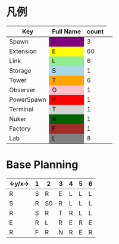 # 凡例

| Key                                                  | Full Name | count |
| ---------------------------------------------------- | --------- | ----- |
| Spawn <td bgcolor=purple><font color="black">S       | 3         |
| Extension <td bgcolor=yellow><font color="black">E   | 60        |
| Link <td bgcolor=lightgreen><font color="black">L    | 6         |
| Storage <td bgcolor=lightblue><font color="black">S  | 1         |
| Tower <td bgcolor=orange><font color="black">T       | 6         |
| Observer <td bgcolor=pink><font color="black">O      | 1         |
| PowerSpawn<td bgcolor=red><font color="black">P      | 1         |
| Terminal <td bgcolor=lightgray><font color="black">T | 1         |
| Nuker <td bgcolor=darkgreen><font color="black">N    | 1         |
| Factory <td bgcolor=brown><font color="black">F      | 1         |
| Lab <td bgcolor=gray><font color="black">L           | 8         |

# Base Planning

| ↓y/x→ | 1   | 2   | 3   | 4   | 5   | 6   |
| ----- | --- | --- | --- | --- | --- | --- |
| R     | S   | R   | E   | L   | L   | L   |
| S     | R   | S0  | R   | L   | L   | L   |
| R     | S   | R   | T   | R   | L   | L   |
| E     | R   | L   | R   | E   | R   | E   |
| R     | F   | R   | N   | R   | E   | R   |
